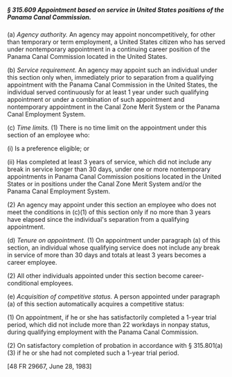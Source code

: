 ##### § 315.609 Appointment based on service in United States positions of the Panama Canal Commission. #####

(a) *Agency authority.* An agency may appoint noncompetitively, for other than temporary or term employment, a United States citizen who has served under nontemporary appointment in a continuing career position of the Panama Canal Commission located in the United States.

(b) *Service requirement.* An agency may appoint such an individual under this section only when, immediately prior to separation from a qualifying appointment with the Panama Canal Commission in the United States, the individual served continuously for at least 1 year under such qualifying appointment or under a combination of such appointment and nontemporary appointment in the Canal Zone Merit System or the Panama Canal Employment System.

(c) *Time limits.* (1) There is no time limit on the appointment under this section of an employee who:

(i) Is a preference eligible; or

(ii) Has completed at least 3 years of service, which did not include any break in service longer than 30 days, under one or more nontemporary appointments in Panama Canal Commission positions located in the United States or in positions under the Canal Zone Merit System and/or the Panama Canal Employment System.

(2) An agency may appoint under this section an employee who does not meet the conditions in (c)(1) of this section only if no more than 3 years have elapsed since the individual's separation from a qualifying appointment.

(d) *Tenure on appointment.* (1) On appointment under paragraph (a) of this section, an individual whose qualifying service does not include any break in service of more than 30 days and totals at least 3 years becomes a career employee.

(2) All other individuals appointed under this section become career-conditional employees.

(e) *Acquisition of competitive status.* A person appointed under paragraph (a) of this section automatically acquires a competitive status:

(1) On appointment, if he or she has satisfactorily completed a 1-year trial period, which did not include more than 22 workdays in nonpay status, during qualifying employment with the Panama Canal Commission.

(2) On satisfactory completion of probation in accordance with § 315.801(a)(3) if he or she had not completed such a 1-year trial period.

[48 FR 29667, June 28, 1983]